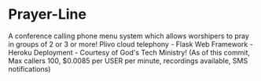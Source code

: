 # Prayer-Line

A conference calling phone menu system which allows worshipers to pray in groups of 2 or 3 or more! Plivo cloud telephony - Flask Web Framework - Heroku Deployment - Courtesy of God's Tech Ministry! (As of this commit, Max callers 100, $0.0085 per USER per minute, recordings available, SMS notifications)
